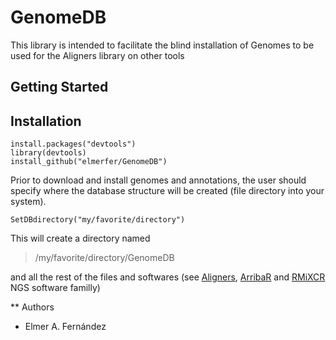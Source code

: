 # GenomeDB
This library is intended to facilitate the blind installation of Genomes to be used for the Aligners library on other tools


## Getting Started


## Installation
```
install.packages("devtools")
library(devtools)
install_github("elmerfer/GenomeDB")
```
Prior to download and install genomes and annotations, the user should specify where the database structure will be created (file directory into your system).
```
SetDBdirectory("my/favorite/directory")
```
This will create a directory named 

>/my/favorite/directory/GenomeDB

and all the rest of the files and softwares (see [Aligners](https://github.com/elmerfer/Aligners), [ArribaR](https://github.com/elmerfer/ArribaR) and [RMiXCR](https://github.com/elmerfer/RMiXCR) NGS software familly)

** Authors
* Elmer A. Fernández
